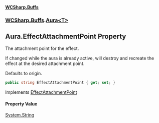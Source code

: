 #### [WCSharp.Buffs](index.md 'index')
### [WCSharp.Buffs](WCSharp.Buffs.md 'WCSharp.Buffs').[Aura&lt;T&gt;](WCSharp.Buffs.Aura_T_.md 'WCSharp.Buffs.Aura<T>')

## Aura<T>.EffectAttachmentPoint Property

The attachment point for the effect.  
  
If changed while the aura is already active, will destroy and recreate the effect at the desired attachment point.  
  
Defaults to origin.

```csharp
public string EffectAttachmentPoint { get; set; }
```

Implements [EffectAttachmentPoint](WCSharp.Buffs.IAura.EffectAttachmentPoint.md 'WCSharp.Buffs.IAura.EffectAttachmentPoint')

#### Property Value
[System.String](https://docs.microsoft.com/en-us/dotnet/api/System.String 'System.String')